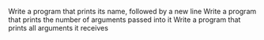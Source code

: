 Write a program that prints its name, followed by a new line
Write a program that prints the number of arguments passed into it
Write a program that prints all arguments it receives
